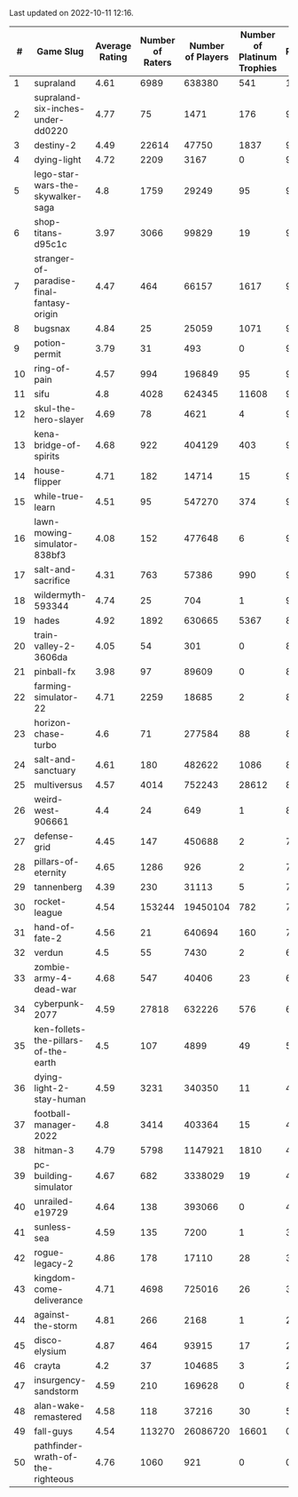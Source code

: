 Last updated on 2022-10-11 12:16.


|#|Game Slug|Average Rating|Number of Raters|Number of Players|Number of Platinum Trophies|Max Rarity (%)|
|---|---|---|---|---|---|---|
|1|supraland|4.61|6989|638380|541|100|
|2|supraland-six-inches-under-dd0220|4.77|75|1471|176|99|
|3|destiny-2|4.49|22614|47750|1837|98|
|4|dying-light|4.72|2209|3167|0|98|
|5|lego-star-wars-the-skywalker-saga|4.8|1759|29249|95|98|
|6|shop-titans-d95c1c|3.97|3066|99829|19|98|
|7|stranger-of-paradise-final-fantasy-origin|4.47|464|66157|1617|98|
|8|bugsnax|4.84|25|25059|1071|97|
|9|potion-permit|3.79|31|493|0|97|
|10|ring-of-pain|4.57|994|196849|95|97|
|11|sifu|4.8|4028|624345|11608|96|
|12|skul-the-hero-slayer|4.69|78|4621|4|96|
|13|kena-bridge-of-spirits|4.68|922|404129|403|94|
|14|house-flipper|4.71|182|14714|15|93|
|15|while-true-learn|4.51|95|547270|374|93|
|16|lawn-mowing-simulator-838bf3|4.08|152|477648|6|91|
|17|salt-and-sacrifice|4.31|763|57386|990|91|
|18|wildermyth-593344|4.74|25|704|1|90|
|19|hades|4.92|1892|630665|5367|89|
|20|train-valley-2-3606da|4.05|54|301|0|89|
|21|pinball-fx|3.98|97|89609|0|86|
|22|farming-simulator-22|4.71|2259|18685|2|83|
|23|horizon-chase-turbo|4.6|71|277584|88|83|
|24|salt-and-sanctuary|4.61|180|482622|1086|83|
|25|multiversus|4.57|4014|752243|28612|81|
|26|weird-west-906661|4.4|24|649|1|80|
|27|defense-grid|4.45|147|450688|2|79|
|28|pillars-of-eternity|4.65|1286|926|2|79|
|29|tannenberg|4.39|230|31113|5|78|
|30|rocket-league|4.54|153244|19450104|782|74|
|31|hand-of-fate-2|4.56|21|640694|160|72|
|32|verdun|4.5|55|7430|2|67|
|33|zombie-army-4-dead-war|4.68|547|40406|23|66|
|34|cyberpunk-2077|4.59|27818|632226|576|61|
|35|ken-follets-the-pillars-of-the-earth|4.5|107|4899|49|57|
|36|dying-light-2-stay-human|4.59|3231|340350|11|48|
|37|football-manager-2022|4.8|3414|403364|15|48|
|38|hitman-3|4.79|5798|1147921|1810|48|
|39|pc-building-simulator|4.67|682|3338029|19|47|
|40|unrailed-e19729|4.64|138|393066|0|40|
|41|sunless-sea|4.59|135|7200|1|38|
|42|rogue-legacy-2|4.86|178|17110|28|36|
|43|kingdom-come-deliverance|4.71|4698|725016|26|30|
|44|against-the-storm|4.81|266|2168|1|28|
|45|disco-elysium|4.87|464|93915|17|28|
|46|crayta|4.2|37|104685|3|23|
|47|insurgency-sandstorm|4.59|210|169628|0|8|
|48|alan-wake-remastered|4.58|118|37216|30|5|
|49|fall-guys|4.54|113270|26086720|16601|0.6|
|50|pathfinder-wrath-of-the-righteous|4.76|1060|921|0|0.1|
